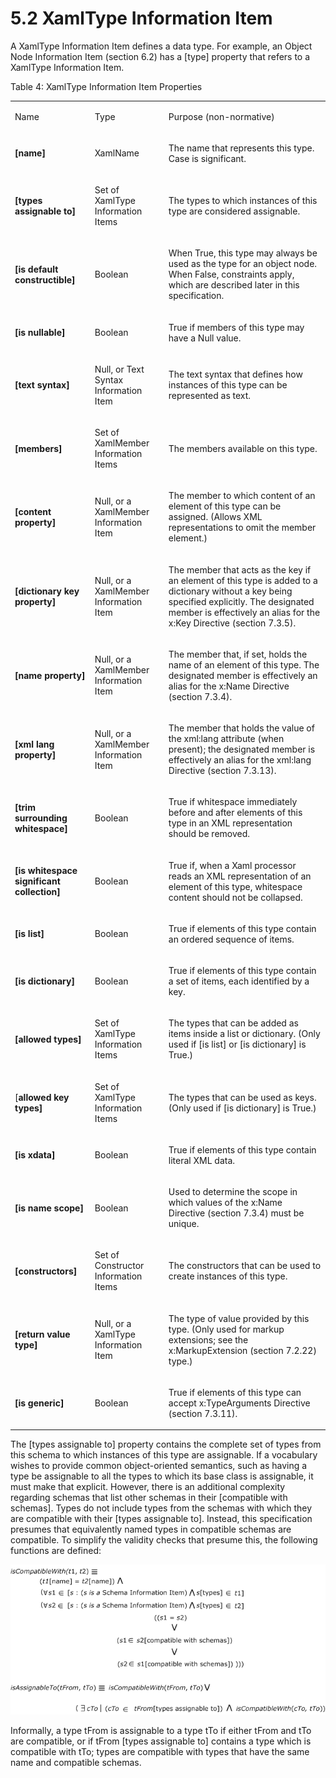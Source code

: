 <html dir="LTR" xmlns:mshelp="http://msdn.microsoft.com/mshelp" xmlns:ddue="http://ddue.schemas.microsoft.com/authoring/2003/5" xmlns:xlink="http://www.w3.org/1999/xlink" xmlns:tool="http://www.microsoft.com/tooltip"><body><input type="hidden" id="userDataCache" class="userDataStyle"><input type="hidden" id="hiddenScrollOffset"><img id="dropDownImage" style="display:none; height:0; width:0;" src="../local/drpdown.gif"><img id="dropDownHoverImage" style="display:none; height:0; width:0;" src="../local/drpdown_orange.gif"><img id="collapseImage" style="display:none; height:0; width:0;" src="../local/collapse.gif"><img id="expandImage" style="display:none; height:0; width:0;" src="../local/exp.gif"><img id="collapseAllImage" style="display:none; height:0; width:0;" src="../local/collall.gif"><img id="expandAllImage" style="display:none; height:0; width:0;" src="../local/expall.gif"><img id="copyImage" style="display:none; height:0; width:0;" src="../local/copycode.gif"><img id="copyHoverImage" style="display:none; height:0; width:0;" src="../local/copycodeHighlight.gif"><div id="header"><h1 class="heading">5.2 XamlType Information Item</h1></div><div id="mainSection"><div id="mainBody"><div id="allHistory" class="saveHistory" onsave="saveAll()" onload="loadAll()"></div>




<p xmlns:wsd="http://wsdev.schemas.microsoft.com/authoring/2008/2" xmlns:msxsl="urn:schemas-microsoft-com:xslt" xmlns:script="urn:script" xmlns:build="urn:build">
<div id="sectionSection0" class="section" name="collapseableSection"><content xmlns="http://ddue.schemas.microsoft.com/authoring/2003/5" xmlns:wsd="http://wsdev.schemas.microsoft.com/authoring/2008/2" xmlns:msxsl="urn:schemas-microsoft-com:xslt" xmlns:script="urn:script" xmlns:build="urn:build">
				</content></div><div id="sectionSection1" class="section" name="collapseableSection"><content xmlns="http://ddue.schemas.microsoft.com/authoring/2003/5" xmlns:wsd="http://wsdev.schemas.microsoft.com/authoring/2008/2" xmlns:msxsl="urn:schemas-microsoft-com:xslt" xmlns:script="urn:script" xmlns:build="urn:build">
					<p xmlns="">A XamlType Information Item defines a data type. For example, an <mshelp:link keywords="0952049a-55c8-4dc1-ab30-d5bdbd7e5b4c" tabindex="0">Object Node Information Item (section </mshelp:link><mshelp:link keywords="0952049a-55c8-4dc1-ab30-d5bdbd7e5b4c" tabindex="0">6.2</mshelp:link><mshelp:link keywords="0952049a-55c8-4dc1-ab30-d5bdbd7e5b4c" tabindex="0">)</mshelp:link> has a [type] property that refers to a XamlType Information Item. </p>
					<p xmlns="">Table 4: XamlType Information Item Properties</p>
					<p xmlns=""><b></b></p><table class="ProtocolAuthoredTable" xmlns=""><tr>
								<td id="ShadedCell">
									<p>Name</p>
								</td>
								<td id="ShadedCell">
									<p>Type</p>
								</td>
								<td id="ShadedCell">
									<p>Purpose (non-normative)</p>
								</td>
							</tr><tr>
							<td>
								<p>
									<b>[name]</b>
								</p>
							</td>
							<td>
								<p>
									<mshelp:link keywords="7c6f2125-eeaf-40f3-a7ab-adb3a43278a5" tabindex="0">XamlName</mshelp:link>
								</p>
							</td>
							<td>
								<p>The name that represents this type. Case is significant.</p>
							</td>
						</tr><tr>
							<td>
								<p>
									<b>[types assignable to]</b>
								</p>
							</td>
							<td>
								<p>Set of XamlType Information Items</p>
							</td>
							<td>
								<p>The types to which instances of this type are considered assignable.</p>
							</td>
						</tr><tr>
							<td>
								<p>
									<b>[is default constructible]</b>
								</p>
							</td>
							<td>
								<p>
									<mshelp:link keywords="9c0b9147-9d57-4d34-a604-e2b46990f30c" tabindex="0">Boolean</mshelp:link>
								</p>
							</td>
							<td>
								<p>When True, this type may always be used as the type for an object node. When False, constraints apply, which are described later in this specification.</p>
							</td>
						</tr><tr>
							<td>
								<p>
									<b>[is nullable]</b>
								</p>
							</td>
							<td>
								<p>
									<mshelp:link keywords="9c0b9147-9d57-4d34-a604-e2b46990f30c" tabindex="0">Boolean</mshelp:link>
								</p>
							</td>
							<td>
								<p>True if members of this type may have a Null value.</p>
							</td>
						</tr><tr>
							<td>
								<p>
									<b>[text syntax]</b>
								</p>
							</td>
							<td>
								<p>Null, or <mshelp:link keywords="96d7bce2-0256-4bb2-962f-b41816cd32e1" tabindex="0">Text Syntax Information Item</mshelp:link></p>
							</td>
							<td>
								<p>The text syntax that defines how instances of this type can be represented as text.</p>
							</td>
						</tr><tr>
							<td>
								<p>
									<b>[members]</b>
								</p>
							</td>
							<td>
								<p>Set of <mshelp:link keywords="5fe76f94-9868-41b2-a117-c1a62071e64d" tabindex="0">XamlMember Information Items</mshelp:link></p>
							</td>
							<td>
								<p>The members available on this type.</p>
							</td>
						</tr><tr>
							<td>
								<p>
									<b>[content property]</b>
								</p>
							</td>
							<td>
								<p>Null, or a <mshelp:link keywords="5fe76f94-9868-41b2-a117-c1a62071e64d" tabindex="0">XamlMember Information Item</mshelp:link></p>
							</td>
							<td>
								<p>The member to which content of an element of this type can be assigned. (Allows XML representations to omit the member element.)</p>
							</td>
						</tr><tr>
							<td>
								<p>
									<b>[dictionary key property]</b>
								</p>
							</td>
							<td>
								<p>Null, or a <mshelp:link keywords="5fe76f94-9868-41b2-a117-c1a62071e64d" tabindex="0">XamlMember Information Item</mshelp:link></p>
							</td>
							<td>
								<p>The member that acts as the key if an element of this type is added to a dictionary without a key being specified explicitly. The designated member is effectively an alias for the <mshelp:link keywords="9f0316a8-64bc-47f0-8cb3-16c1b6038dc8" tabindex="0">x:Key Directive (section </mshelp:link><mshelp:link keywords="9f0316a8-64bc-47f0-8cb3-16c1b6038dc8" tabindex="0">7.3.5</mshelp:link><mshelp:link keywords="9f0316a8-64bc-47f0-8cb3-16c1b6038dc8" tabindex="0">)</mshelp:link>.</p>
							</td>
						</tr><tr>
							<td>
								<p>
									<b>[name property]</b>
								</p>
							</td>
							<td>
								<p>Null, or a <mshelp:link keywords="5fe76f94-9868-41b2-a117-c1a62071e64d" tabindex="0">XamlMember Information Item</mshelp:link></p>
							</td>
							<td>
								<p>The member that, if set, holds the name of an element of this type. The designated member is effectively an alias for the <mshelp:link keywords="b92e7407-2077-455c-802b-2fab4d677678" tabindex="0">x:Name Directive (section </mshelp:link><mshelp:link keywords="b92e7407-2077-455c-802b-2fab4d677678" tabindex="0">7.3.4</mshelp:link><mshelp:link keywords="b92e7407-2077-455c-802b-2fab4d677678" tabindex="0">)</mshelp:link>.</p>
							</td>
						</tr><tr>
							<td>
								<p>
									<b>[xml lang property]</b>
								</p>
							</td>
							<td>
								<p>Null, or a <mshelp:link keywords="5fe76f94-9868-41b2-a117-c1a62071e64d" tabindex="0">XamlMember Information Item</mshelp:link></p>
							</td>
							<td>
								<p>The member that holds the value of the xml:lang attribute (when present); the designated member is effectively an alias for the <mshelp:link keywords="cc23eb79-7aae-43ef-9fb2-285aa7fde33e" tabindex="0">xml:lang Directive (section </mshelp:link><mshelp:link keywords="cc23eb79-7aae-43ef-9fb2-285aa7fde33e" tabindex="0">7.3.13</mshelp:link><mshelp:link keywords="cc23eb79-7aae-43ef-9fb2-285aa7fde33e" tabindex="0">)</mshelp:link>.</p>
							</td>
						</tr><tr>
							<td>
								<p>
									<b>[trim surrounding whitespace]</b>
								</p>
							</td>
							<td>
								<p>
									<mshelp:link keywords="9c0b9147-9d57-4d34-a604-e2b46990f30c" tabindex="0">Boolean</mshelp:link>
								</p>
							</td>
							<td>
								<p>True if whitespace immediately before and after elements of this type in an XML representation should be removed.</p>
							</td>
						</tr><tr>
							<td>
								<p>
									<b>[is whitespace significant collection]</b>
								</p>
							</td>
							<td>
								<p>
									<mshelp:link keywords="9c0b9147-9d57-4d34-a604-e2b46990f30c" tabindex="0">Boolean</mshelp:link>
								</p>
							</td>
							<td>
								<p>True if, when a Xaml processor reads an XML representation of an element of this type, whitespace content should not be collapsed.</p>
							</td>
						</tr><tr>
							<td>
								<p>
									<b>[is list]</b>
								</p>
							</td>
							<td>
								<p>
									<mshelp:link keywords="9c0b9147-9d57-4d34-a604-e2b46990f30c" tabindex="0">Boolean</mshelp:link>
								</p>
							</td>
							<td>
								<p>True if elements of this type contain an ordered sequence of items.</p>
							</td>
						</tr><tr>
							<td>
								<p>
									<b>[is dictionary]</b>
								</p>
							</td>
							<td>
								<p>
									<mshelp:link keywords="9c0b9147-9d57-4d34-a604-e2b46990f30c" tabindex="0">Boolean</mshelp:link>
								</p>
							</td>
							<td>
								<p>True if elements of this type contain a set of items, each identified by a key.</p>
							</td>
						</tr><tr>
							<td>
								<p>
									<b>[allowed types]</b>
								</p>
							</td>
							<td>
								<p>Set of XamlType Information Items</p>
							</td>
							<td>
								<p>The types that can be added as items inside a list or dictionary. (Only used if [is list] or [is dictionary] is True.)</p>
							</td>
						</tr><tr>
							<td>
								<p>[<b>allowed key types]</b></p>
							</td>
							<td>
								<p>Set of XamlType Information Items</p>
							</td>
							<td>
								<p>The types that can be used as keys. (Only used if [is dictionary] is True.)</p>
							</td>
						</tr><tr>
							<td>
								<p>
									<b>[is xdata]</b>
								</p>
							</td>
							<td>
								<p>
									<mshelp:link keywords="9c0b9147-9d57-4d34-a604-e2b46990f30c" tabindex="0">Boolean</mshelp:link>
								</p>
							</td>
							<td>
								<p>True if elements of this type contain literal XML data.</p>
							</td>
						</tr><tr>
							<td>
								<p>
									<b>[is name scope]</b>
								</p>
							</td>
							<td>
								<p>
									<mshelp:link keywords="9c0b9147-9d57-4d34-a604-e2b46990f30c" tabindex="0">Boolean</mshelp:link>
								</p>
							</td>
							<td>
								<p>Used to determine the scope in which values of the <mshelp:link keywords="b92e7407-2077-455c-802b-2fab4d677678" tabindex="0">x:Name Directive (section </mshelp:link><mshelp:link keywords="b92e7407-2077-455c-802b-2fab4d677678" tabindex="0">7.3.4</mshelp:link><mshelp:link keywords="b92e7407-2077-455c-802b-2fab4d677678" tabindex="0">)</mshelp:link> must be unique.</p>
							</td>
						</tr><tr>
							<td>
								<p>
									<b>[constructors]</b>
								</p>
							</td>
							<td>
								<p>Set of <mshelp:link keywords="e63c61b9-5787-40bd-bf36-32f7d0d837fb" tabindex="0">Constructor Information Items</mshelp:link></p>
							</td>
							<td>
								<p>The constructors that can be used to create instances of this type.</p>
							</td>
						</tr><tr>
							<td>
								<p>
									<b>[return value type]</b>
								</p>
							</td>
							<td>
								<p>Null, or a XamlType Information Item</p>
							</td>
							<td>
								<p>The type of value provided by this type. (Only used for markup extensions; see the <mshelp:link keywords="8d383d82-2165-4073-aea6-8f2f5d934162" tabindex="0">x:MarkupExtension (section </mshelp:link><mshelp:link keywords="8d383d82-2165-4073-aea6-8f2f5d934162" tabindex="0">7.2.22</mshelp:link><mshelp:link keywords="8d383d82-2165-4073-aea6-8f2f5d934162" tabindex="0">)</mshelp:link> type.)</p>
							</td>
						</tr><tr>
							<td>
								<p>
									<b>[is generic]</b>
								</p>
							</td>
							<td>
								<p>
									<mshelp:link keywords="9c0b9147-9d57-4d34-a604-e2b46990f30c" tabindex="0">Boolean</mshelp:link>
								</p>
							</td>
							<td>
								<p>True if elements of this type can accept <mshelp:link keywords="1073f3a0-c80b-4679-ad94-af674abb862b" tabindex="0">x:TypeArguments Directive (section </mshelp:link><mshelp:link keywords="1073f3a0-c80b-4679-ad94-af674abb862b" tabindex="0">7.3.11</mshelp:link><mshelp:link keywords="1073f3a0-c80b-4679-ad94-af674abb862b" tabindex="0">)</mshelp:link>.</p>
							</td>
						</tr></table>
					<p xmlns="">The [types assignable to] property contains the complete set of types from this schema to which instances of this type are assignable. If a vocabulary wishes to provide common object-oriented semantics, such as having a type be assignable to all the types to which its base class is assignable, it must make that explicit. However, there is an additional complexity regarding schemas that list other schemas in their [compatible with schemas]. Types do not include types from the schemas with which they are compatible with their [types assignable to]. Instead, this specification presumes that equivalently named types in compatible schemas are compatible. To simplify the validity checks that presume this, the following functions are defined:</p>
					<p xmlns="">
						<img src="..\local\301ed23d-6c86-447b-b8fc-1bb1408147c1.gif" alt="ms-xmal">
					</p>
					<p xmlns="">Informally, a type tFrom is assignable to a type tTo if either tFrom and tTo are compatible, or if tFrom [types assignable to] contains a type which is compatible with tTo; types are compatible with types that have the same name and compatible schemas.</p>
				</content></div><!--[if gte IE 5]>
			<tool:tip element="languageFilterToolTip" avoidmouse="false"/>
		<![endif]--></div><a name="feedback"></a><span></span></div></body></html>
